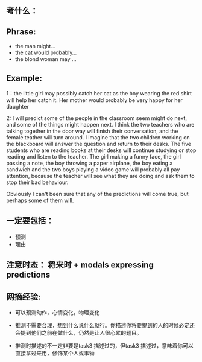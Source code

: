 ## 考什么：

## Phrase:
- the man might…
- the cat would probably…
- the blond woman may …

## Example:
1：the little girl may possibly catch her cat as the boy wearing the red shirt will help her catch it. 
Her mother would probably be very happy for her daughter

2: I will predict some of the people in the classroom seem might do next, and some of the things might happen next.
I think the two teachers who are talking together in the door way will finish their conversation, and the female teather
will turn around. I imagine that the two children working on the blackboard will answer the question and return to   their desks. The 
five students who are reading books at their desks will continue studying or stop reading and listen to the teacher.
The girl making a funny face, the girl passing a note, the boy throwing a paper airplane, the boy eating a sandwich and 
the two boys playing a video game will probably all pay attention, because the teacher will see what they are doing and 
ask them to stop their bad behaviour.

Obviously I can't been sure that any of the predictions will come true, but perhaps some of them will.

## 一定要包括：
- 预测
- 理由


## 注意时态： 将来时 + modals expressing predictions

## 网摘经验:
- 可以预测动作，心情变化，物理变化

- 推测不需要合理，想到什么说什么就行。你描述你将要提到的人的时候必定还会提到他们之前在做什么，仍然是让人很心累的题目。 

- 推测时描述的不一定非要是task3 描述过的，但task3 描述过，意味着你可以直接拿过来用，修饰某个人或事物